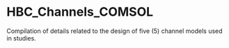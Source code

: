 # HBC_Channels_COMSOL
Compilation of details related to the design of five (5) channel models used in studies.
